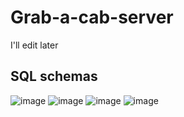 # Grab-a-cab-server
I'll edit later
## SQL schemas
![image](https://user-images.githubusercontent.com/61430343/170188493-ef4a725d-8726-4434-9ebd-868bcb117750.png)
![image](https://user-images.githubusercontent.com/61430343/170188542-666b88bc-035e-4e90-ad82-bd8a38770ed3.png)
![image](https://user-images.githubusercontent.com/61430343/170188598-c80df481-65aa-499e-89e3-da483050fde6.png)
![image](https://user-images.githubusercontent.com/61430343/170188685-2db9b5b3-a932-4277-917a-fef88c0c09fb.png)
